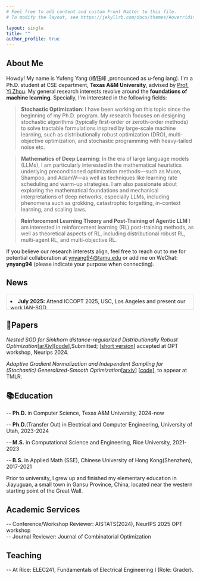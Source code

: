```yaml
---
# Feel free to add content and custom Front Matter to this file.
# To modify the layout, see https://jekyllrb.com/docs/themes/#overriding-theme-defaults

layout: single
title: ""
author_profile: true
---
```

## About Me
Howdy! My name is Yufeng Yang (杨钰峰 ,pronounced as u-feng iang). I'm a Ph.D. student at CSE department, **Texas A&M University**, advised by [Prof. Yi Zhou](https://sites.google.com/site/yizhouhomepage/home). My general research interests revolve around the **foundations of machine learning**.  Specially, I'm interested in the following fields:

> **Stochastic Optimization**: I have been working on this topic since the beginning of my Ph.D. program. My research focuses on designing stochastic algorithms (typically first-order or zeroth-order methods) to solve tractable formulations inspired by large-scale machine learning, such as distributionally robust optimization (DRO), multi-objective optimization, and stochastic programming with heavy-tailed noise etc.

> **Mathematics of Deep Learning**: In the era of large language models (LLMs), I am particularly interested in the mathematical heuristics underlying preconditioned optimization methods—such as Muon, Shampoo, and AdamW—as well as techniques like learning rate scheduling and warm-up strategies. I am also passionate about exploring the mathematical foundations and mechanical interpretations of deep networks, especially LLMs, including phenomena such as grokking, catastrophic forgetting, in-context learning, and scaling laws.

> **Reinforcement Learning Theory and Post-Training of Agentic LLM** I am interested in reinforcement learning (RL) post-training methods, as well as theoretical aspects of RL, including distributional robust RL, multi-agent RL, and multi-objective RL.

If you believe our research interests align, feel free to reach out to me for potential collaboration at [ynyang94@tamu.edu](mailto:nyyang94@tamu.edu) or add me on WeChat: **ynyang94** (please indicate your purpose when connecting).


## News
<div style="height: 20px; overflow-y: auto; border: 1px solid #ddd; padding: 10px;">
<li><strong>July 2025:</strong> Attend ICCOPT 2025, USC, Los Angeles and present our work IAN-SGD.</li>
<li><strong>Dec 2024:</strong> Attend NeurIPS 2024, Vancouver, CA and present our work on Sinkhorn DRO.</li>
</div>


## 📄Papers
*Nested SGD for Sinkhorn distance-regularized Distributionally Robust Optimization*\[[arXiv](https://arxiv.org/abs/2503.22923)\]\[[code](https://github.com/ynyang94/GeneralSinkhorn-Regularized-DRO)\],Submitted; \[[short version](https://openreview.net/pdf?id=qdxx8cqu80)\] accepted at OPT workshop, Neurips 2024.

*Adaptive Gradient Normalization and Independent Sampling for (Stochastic) Generalized-Smooth Optimization*\[[arxiv](https://arxiv.org/abs/2410.14054)\] \[[code](https://github.com/ynyang94/Gensmooth-IAN-SGD)\], to appear at TMLR.

## 📚Education
-- **Ph.D.** in Computer Science, Texas A&M University, 2024-now

-- **Ph.D.**(Transfer Out) in Electrical and Computer Engineering, University of Utah, 2023-2024

-- **M.S.** in Computational Science and Engineering, Rice University, 2021-2023

-- **B.S.** in Applied Math (SSE), Chinese University of Hong Kong(Shenzhen), 2017-2021

Prior to university, I grew up and finished my elementary education in Jiayuguan, a small town in Gansu Province, China, located near the western starting point of the Great Wall.

## Academic Services
-- Conference/Workshop Reviewer: AISTATS(2024), NeurIPS 2025 OPT workshop\
-- Journal Reviewer: Journal of Combinatorial Optimization

## Teaching
-- At Rice: ELEC241, Fundamentals of Electrical Engineering I (Role: Grader).

<!-- ClustrMaps Tracker -->
<script type="text/javascript" id="clustrmaps" src="//clustrmaps.com/map_v2.js?d=Mn46VZvuelQyX06Ut7_UBUIgSG5O9ztIhNIRwUwdmhU&cl=ffffff&w=a"></script>
